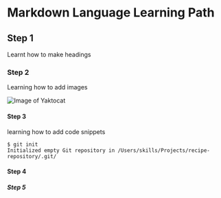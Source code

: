 # Markdown Language Learning Path

## Step 1

Learnt how to make headings

### Step 2

Learning how to add images

![Image of Yaktocat](https://octodex.github.com/images/yaktocat.png)

#### Step 3

learning how to add code snippets

```
$ git init
Initialized empty Git repository in /Users/skills/Projects/recipe-repository/.git/
```

#### Step 4
##### Step 5
